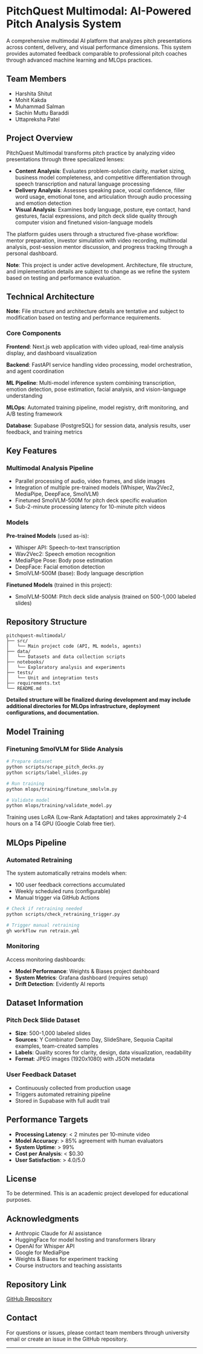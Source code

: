 # PitchQuest Multimodal: AI-Powered Pitch Analysis System

A comprehensive multimodal AI platform that analyzes pitch presentations across content, delivery, and visual performance dimensions. This system provides automated feedback comparable to professional pitch coaches through advanced machine learning and MLOps practices.

## Team Members

- Harshita Shitut
- Mohit Kakda
- Muhammad Salman
- Sachin Muttu Baraddi
- Uttapreksha Patel

## Project Overview

PitchQuest Multimodal transforms pitch practice by analyzing video presentations through three specialized lenses:

- **Content Analysis**: Evaluates problem-solution clarity, market sizing, business model completeness, and competitive differentiation through speech transcription and natural language processing
- **Delivery Analysis**: Assesses speaking pace, vocal confidence, filler word usage, emotional tone, and articulation through audio processing and emotion detection
- **Visual Analysis**: Examines body language, posture, eye contact, hand gestures, facial expressions, and pitch deck slide quality through computer vision and finetuned vision-language models

The platform guides users through a structured five-phase workflow: mentor preparation, investor simulation with video recording, multimodal analysis, post-session mentor discussion, and progress tracking through a personal dashboard.

**Note**: This project is under active development. Architecture, file structure, and implementation details are subject to change as we refine the system based on testing and performance evaluation.

## Technical Architecture

**Note:** File structure and architecture details are tentative and subject to modification based on testing and performance requirements.

### Core Components

**Frontend**: Next.js web application with video upload, real-time analysis display, and dashboard visualization

**Backend**: FastAPI service handling video processing, model orchestration, and agent coordination

**ML Pipeline**: Multi-model inference system combining transcription, emotion detection, pose estimation, facial analysis, and vision-language understanding

**MLOps**: Automated training pipeline, model registry, drift monitoring, and A/B testing framework

**Database**: Supabase (PostgreSQL) for session data, analysis results, user feedback, and training metrics



## Key Features

### Multimodal Analysis Pipeline
- Parallel processing of audio, video frames, and slide images
- Integration of multiple pre-trained models (Whisper, Wav2Vec2, MediaPipe, DeepFace, SmolVLM)
- Finetuned SmolVLM-500M for pitch deck specific evaluation
- Sub-2-minute processing latency for 10-minute pitch videos


### Models

**Pre-trained Models** (used as-is):
- Whisper API: Speech-to-text transcription
- Wav2Vec2: Speech emotion recognition
- MediaPipe Pose: Body pose estimation
- DeepFace: Facial emotion detection
- SmolVLM-500M (base): Body language description

**Finetuned Models** (trained in this project):
- SmolVLM-500M: Pitch deck slide analysis (trained on 500-1,000 labeled slides)

## Repository Structure

```
pitchquest-multimodal/
├── src/
│   └── Main project code (API, ML models, agents)
├── data/
│   └── Datasets and data collection scripts
├── notebooks/
│   └── Exploratory analysis and experiments
├── tests/
│   └── Unit and integration tests
├── requirements.txt
└── README.md
```

**Detailed structure will be finalized during development and may include additional directories for MLOps infrastructure, deployment configurations, and documentation.**



## Model Training

### Finetuning SmolVLM for Slide Analysis

```bash
# Prepare dataset
python scripts/scrape_pitch_decks.py
python scripts/label_slides.py

# Run training
python mlops/training/finetune_smolvlm.py

# Validate model
python mlops/training/validate_model.py
```

Training uses LoRA (Low-Rank Adaptation) and takes approximately 2-4 hours on a T4 GPU (Google Colab free tier).

## MLOps Pipeline

### Automated Retraining

The system automatically retrains models when:
- 100 user feedback corrections accumulated
- Weekly scheduled runs (configurable)
- Manual trigger via GitHub Actions

```bash
# Check if retraining needed
python scripts/check_retraining_trigger.py

# Trigger manual retraining
gh workflow run retrain.yml
```

### Monitoring

Access monitoring dashboards:
- **Model Performance**: Weights & Biases project dashboard
- **System Metrics**: Grafana dashboard (requires setup)
- **Drift Detection**: Evidently AI reports


## Dataset Information

### Pitch Deck Slide Dataset
- **Size**: 500-1,000 labeled slides
- **Sources**: Y Combinator Demo Day, SlideShare, Sequoia Capital examples, team-created samples
- **Labels**: Quality scores for clarity, design, data visualization, readability
- **Format**: JPEG images (1920x1080) with JSON metadata

### User Feedback Dataset
- Continuously collected from production usage
- Triggers automated retraining pipeline
- Stored in Supabase with full audit trail

## Performance Targets

- **Processing Latency**: < 2 minutes per 10-minute video
- **Model Accuracy**: > 85% agreement with human evaluators
- **System Uptime**: > 99%
- **Cost per Analysis**: < $0.30
- **User Satisfaction**: > 4.0/5.0

## License

To be determined. This is an academic project developed for educational purposes.

## Acknowledgments

- Anthropic Claude for AI assistance
- HuggingFace for model hosting and transformers library
- OpenAI for Whisper API
- Google for MediaPipe
- Weights & Biases for experiment tracking
- Course instructors and teaching assistants

## Repository Link

[GitHub Repository](https://github.com/harshitashitut/MLOps-Project.git)

## Contact

For questions or issues, please contact team members through university email or create an issue in the GitHub repository.

---


